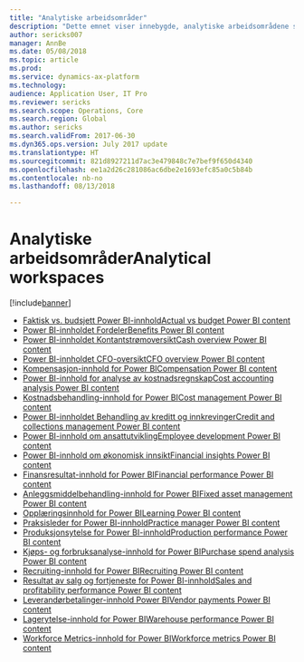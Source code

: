 ```yaml
---
title: "Analytiske arbeidsområder"
description: "Dette emnet viser innebygde, analytiske arbeidsområdene som er tilgjengelige, og henviser til ressurser der du kan lære mer om dem."
author: sericks007
manager: AnnBe
ms.date: 05/08/2018
ms.topic: article
ms.prod: 
ms.service: dynamics-ax-platform
ms.technology: 
audience: Application User, IT Pro
ms.reviewer: sericks
ms.search.scope: Operations, Core
ms.search.region: Global
ms.author: sericks
ms.search.validFrom: 2017-06-30
ms.dyn365.ops.version: July 2017 update
ms.translationtype: HT
ms.sourcegitcommit: 821d8927211d7ac3e479848c7e7bef9f650d4340
ms.openlocfilehash: ee1a2d26c281086ac6dbe2e1693efc85a0c5b84b
ms.contentlocale: nb-no
ms.lasthandoff: 08/13/2018

---
```


# <a name="analytical-workspaces"></a><span data-ttu-id="da867-103">Analytiske arbeidsområder</span><span class="sxs-lookup"><span data-stu-id="da867-103">Analytical workspaces</span></span>
[!include[banner](../includes/banner.md)]

- [<span data-ttu-id="da867-104">Faktisk vs. budsjett Power BI-innhold</span><span class="sxs-lookup"><span data-stu-id="da867-104">Actual vs budget Power BI content</span></span>](ledger-budgets-power-bi.md)
- [<span data-ttu-id="da867-105">Power BI-innholdet Fordeler</span><span class="sxs-lookup"><span data-stu-id="da867-105">Benefits Power BI content</span></span>](benefits-power-bi.md)
- [<span data-ttu-id="da867-106">Power BI-innholdet Kontantstrømoversikt</span><span class="sxs-lookup"><span data-stu-id="da867-106">Cash overview Power BI content</span></span>](../../financials/cash-bank-management/Cash-Overview-Power-BI-content.md)
- [<span data-ttu-id="da867-107">Power BI-innholdet CFO-oversikt</span><span class="sxs-lookup"><span data-stu-id="da867-107">CFO overview Power BI content</span></span>](CFO-power-bi.md)
- [<span data-ttu-id="da867-108">Kompensasjon-innhold for Power BI</span><span class="sxs-lookup"><span data-stu-id="da867-108">Compensation Power BI content</span></span>](compensation-power-bi.md)
- [<span data-ttu-id="da867-109">Power BI-innhold for analyse av kostnadsregnskap</span><span class="sxs-lookup"><span data-stu-id="da867-109">Cost accounting analysis Power BI content</span></span>](cost-accounting-analysis-content-pack.md) 
- [<span data-ttu-id="da867-110">Kostnadsbehandling-innhold for Power BI</span><span class="sxs-lookup"><span data-stu-id="da867-110">Cost management Power BI content</span></span>](cost-management-content-pack.md)
- [<span data-ttu-id="da867-111">Power BI-innholdet Behandling av kreditt og innkrevinger</span><span class="sxs-lookup"><span data-stu-id="da867-111">Credit and collections management Power BI content</span></span>](../../financials/accounts-receivable/credit-collections-power-bi.md)
- [<span data-ttu-id="da867-112">Power BI-innhold om ansattutvikling</span><span class="sxs-lookup"><span data-stu-id="da867-112">Employee development Power BI content</span></span>](employee-development-PBI.md) 
- [<span data-ttu-id="da867-113">Power BI-innhold om økonomisk innsikt</span><span class="sxs-lookup"><span data-stu-id="da867-113">Financial insights Power BI content</span></span>](financial-insights.md)
- [<span data-ttu-id="da867-114">Finansresultat-innhold for Power BI</span><span class="sxs-lookup"><span data-stu-id="da867-114">Financial performance Power BI content</span></span>](financial-performance-power-bi-content-pack.md)
- [<span data-ttu-id="da867-115">Anleggsmiddelbehandling-innhold for Power BI</span><span class="sxs-lookup"><span data-stu-id="da867-115">Fixed asset management Power BI content</span></span>](../../financials/fixed-assets/Fixed-asset-management-workspace.md)
- [<span data-ttu-id="da867-116">Opplæringsinnhold for Power BI</span><span class="sxs-lookup"><span data-stu-id="da867-116">Learning Power BI content</span></span>](learning-power-bi.md)
- [<span data-ttu-id="da867-117">Praksisleder for Power BI-innhold</span><span class="sxs-lookup"><span data-stu-id="da867-117">Practice manager Power BI content</span></span>](practice-manager-power-bi.md)
- [<span data-ttu-id="da867-118">Produksjonsytelse for Power BI-innhold</span><span class="sxs-lookup"><span data-stu-id="da867-118">Production performance Power BI content</span></span>](production-performance-power-bi.md)
- [<span data-ttu-id="da867-119">Kjøps- og forbruksanalyse-innhold for Power BI</span><span class="sxs-lookup"><span data-stu-id="da867-119">Purchase spend analysis Power BI content</span></span>](purchase-content-pack-for-power-bi.md) 
- [<span data-ttu-id="da867-120">Recruiting-innhold for Power BI</span><span class="sxs-lookup"><span data-stu-id="da867-120">Recruiting Power BI content</span></span>](recruiting-analysis-power-bi-content-pack.md) 
- [<span data-ttu-id="da867-121">Resultat av salg og fortjeneste for Power BI-innhold</span><span class="sxs-lookup"><span data-stu-id="da867-121">Sales and profitability performance Power BI content</span></span>](sales-profitability-performance-content-pack.md)
- [<span data-ttu-id="da867-122">Leverandørbetalinger-innhold Power BI</span><span class="sxs-lookup"><span data-stu-id="da867-122">Vendor payments Power BI content</span></span>](../../financials/accounts-payable/Vendor-payments-workspace.md)
- [<span data-ttu-id="da867-123">Lagerytelse-innhold for Power BI</span><span class="sxs-lookup"><span data-stu-id="da867-123">Warehouse performance Power BI content</span></span>](warehouse-power-bi-content.md)
- [<span data-ttu-id="da867-124">Workforce Metrics-innhold for Power BI</span><span class="sxs-lookup"><span data-stu-id="da867-124">Workforce metrics Power BI content</span></span>](workforce-analysis-power-bi-content-pack.md)

